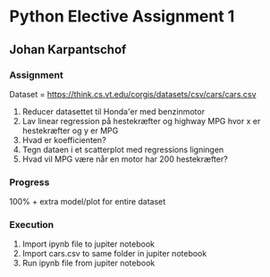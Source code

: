 # Python Elective Assignment 1
## Johan Karpantschof

### Assignment
Dataset = https://think.cs.vt.edu/corgis/datasets/csv/cars/cars.csv

1. Reducer datasettet til Honda'er med benzinmotor
1. Lav linear regression på hestekræfter og highway MPG hvor x er hestekræfter og y er MPG
1. Hvad er koefficienten?
1. Tegn dataen i et scatterplot med regressions ligningen
1. Hvad vil MPG være når en motor har 200 hestekræfter?

### Progress
100% + extra model/plot for entire dataset

### Execution
1. Import ipynb file to jupiter notebook
1. Import cars.csv to same folder in jupiter notebook
1. Run ipynb file from jupiter notebook